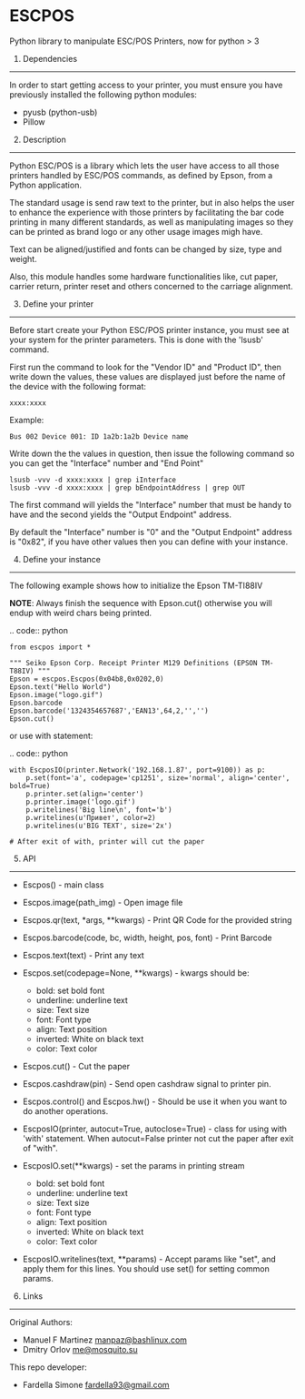ESCPOS
======

Python library to manipulate ESC/POS Printers, now for python > 3

1. Dependencies
---------------

In order to start getting access to your printer, you must ensure
you have previously installed the following python modules:

  * pyusb (python-usb)
  * Pillow

2. Description
--------------

Python ESC/POS is a library which lets the user have access to all
those printers handled by ESC/POS commands, as defined by Epson,
from a Python application.

The standard usage is send raw text to the printer, but in also
helps the user to enhance the experience with those printers by
facilitating the bar code printing in many different standards,
as well as manipulating images so they can be printed as brand
logo or any other usage images migh have.

Text can be aligned/justified and fonts can be changed by size,
type and weight.

Also, this module handles some hardware functionalities like, cut
paper, carrier return, printer reset and others concerned to the
carriage alignment.

3. Define your printer
----------------------

Before start create your Python ESC/POS printer instance, you must
see at your system for the printer parameters. This is done with
the 'lsusb' command.

First run the command to look for the "Vendor ID" and "Product ID",
then write down the values, these values are displayed just before
the name of the device with the following format:

    xxxx:xxxx

Example:

    Bus 002 Device 001: ID 1a2b:1a2b Device name

Write down the the values in question, then issue the following
command so you can get the "Interface" number and "End Point"

    lsusb -vvv -d xxxx:xxxx | grep iInterface
    lsusb -vvv -d xxxx:xxxx | grep bEndpointAddress | grep OUT

The first command will yields the "Interface" number that must
be handy to have and the second yields the "Output Endpoint"
address.

By default the "Interface" number is "0" and the "Output Endpoint"
address is "0x82",  if you have other values then you can define
with your instance.


4. Define your instance
-----------------------

The following example shows how to initialize the Epson TM-TI88IV

**NOTE**: Always finish the sequence with Epson.cut() otherwise you will endup with weird chars being printed.


.. code:: python

    from escpos import *

    """ Seiko Epson Corp. Receipt Printer M129 Definitions (EPSON TM-T88IV) """
    Epson = escpos.Escpos(0x04b8,0x0202,0)
    Epson.text("Hello World")
    Epson.image("logo.gif")
    Epson.barcode
    Epson.barcode('1324354657687','EAN13',64,2,'','')
    Epson.cut()


or use with statement:

.. code:: python

    with EscposIO(printer.Network('192.168.1.87', port=9100)) as p:
        p.set(font='a', codepage='cp1251', size='normal', align='center', bold=True)
        p.printer.set(align='center')
        p.printer.image('logo.gif')
        p.writelines('Big line\n', font='b')
        p.writelines(u'Привет', color=2)
        p.writelines(u'BIG TEXT', size='2x')

    # After exit of with, printer will cut the paper

5. API
------

* Escpos() - main class
* Escpos.image(path_img) - Open image file
* Escpos.qr(text, \*args, \*\*kwargs) - Print QR Code for the provided string
* Escpos.barcode(code, bc, width, height, pos, font) - Print Barcode
* Escpos.text(text) - Print any text
* Escpos.set(codepage=None, \*\*kwargs) - kwargs should be:  
    * bold:        set bold font
    * underline:   underline text
    * size:        Text size
    * font:        Font type
    * align:       Text position
    * inverted:    White on black text
    * color:       Text color
    
* Escpos.cut() - Cut the paper
* Escpos.cashdraw(pin) - Send open cashdraw signal to printer pin.
* Escpos.control() and Escpos.hw() - Should be use it when you want to do another operations.

* EscposIO(printer, autocut=True, autoclose=True) - class for using with 'with' statement. When autocut=False printer not cut the paper after exit of "with".
* EscposIO.set(\*\*kwargs) - set the params in printing stream
    * bold:        set bold font
    * underline:   underline text
    * size:        Text size
    * font:        Font type
    * align:       Text position
    * inverted:    White on black text
    * color:       Text color
* EscposIO.writelines(text, \*\*params) - Accept params like "set", and apply them for this lines. You should use set() for setting common params.



6. Links
--------

Original Authors:
* Manuel F Martinez <manpaz@bashlinux.com>
* Dmitry Orlov <me@mosquito.su>

This repo developer:
* Fardella Simone <fardella93@gmail.com>
